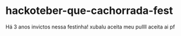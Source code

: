 # hackoteber-que-cachorrada-fest
Há 3 anos invictos nessa festinha!
xubalu
aceita meu pullll
aceita ai pf

